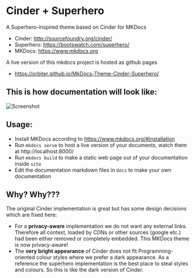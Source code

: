 # Cinder + Superhero

A Superhero-inspired theme based on Cinder for MKDocs

* Cinder: http://sourcefoundry.org/cinder/
* Superhero: https://bootswatch.com/superhero/
* MKDocs: https://www.mkdocs.org

A live version of this mkdocs project is hosted as github pages
* https://orbiter.github.io/MkDocs-Theme-Cinder-Superhero/

## This is how documentation will look like:
![Screenshot](/docs/img/screenshot.png)


## Usage:
* Install MKDocs according to https://www.mkdocs.org/#installation
* Run `mkdocs serve` to host a live version of your documents, watch them at http://localhost:8000/
* Run `mkdocs build` to make a static web page out of your documentation inside `site`
* Edit the documentation markdown files in `docs` to make your own documentation

## Why? Why???
The original Cinder implementation is great but has some design decisions which are fixed here:

* For a **privacy-aware** implementation we do not want any external links. Therefore all context, loaded by CDNs or other sources (google etc.) had been either removed or completely embedded. This MKDocs theme is now privacy-aware!
* The **very bright appearance** of Cinder does not fit Programming-oriented colour styles where we prefer a dark appearance. As a reference the superhero implementation is the best place to steal styles and colours. So this is like the dark version of Cinder.

